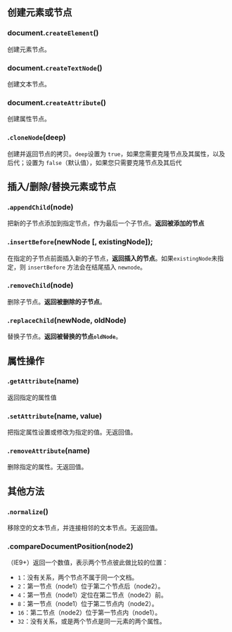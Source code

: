 ## 创建元素或节点
### document.`createElement`()
创建元素节点。

### document.`createTextNode`()
创建文本节点。

### document.`createAttribute`()
创建属性节点。

### <node>.`cloneNode`(deep)
创建并返回节点的拷贝。`deep`设置为 `true`，如果您需要克隆节点及其属性，以及后代；设置为 `false`（默认值），如果您只需要克隆节点及其后代


## 插入/删除/替换元素或节点
### <parentNode>.`appendChild`(node)
把新的子节点添加到指定节点，作为最后一个子节点。**返回被添加的节点**

### <existingParentNode>.`insertBefore`(newNode [, existingNode]);
在指定的子节点前面插入新的子节点，**返回插入的节点**。如果`existingNode`未指定，则 `insertBefore` 方法会在结尾插入 `newnode`。

### <parentNode>.`removeChild`(node)
删除子节点。**返回被删除的子节点**。

### <parentNode>.`replaceChild`(newNode, oldNode)
替换子节点。**返回被替换的节点`oldNode`**。

## 属性操作
### <node>.`getAttribute`(name)
返回指定的属性值

### <node>.`setAttribute`(name, value)
把指定属性设置或修改为指定的值。无返回值。

### <node>.`removeAttribute`(name)
删除指定的属性。无返回值。

## 其他方法
### <node>.`normalize`()
移除空的文本节点，并连接相邻的文本节点。无返回值。

### <node1>.compareDocumentPosition(node2)
（IE9+）返回一个数值，表示两个节点彼此做比较的位置：
- `1`：没有关系，两个节点不属于同一个文档。
- `2`：第一节点（node1）位于第二个节点后（node2）。
- `4`：第一节点（node1）定位在第二节点（node2）前。
- `8`：第一节点（node1）位于第二节点内（node2）。
- `16`：第二节点（node2）位于第一节点内（node1）。
- `32`：没有关系，或是两个节点是同一元素的两个属性。